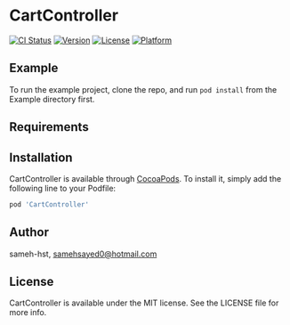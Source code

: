 # CartController

[![CI Status](https://img.shields.io/travis/sameh-hst/CartController.svg?style=flat)](https://travis-ci.org/sameh-hst/CartController)
[![Version](https://img.shields.io/cocoapods/v/CartController.svg?style=flat)](https://cocoapods.org/pods/CartController)
[![License](https://img.shields.io/cocoapods/l/CartController.svg?style=flat)](https://cocoapods.org/pods/CartController)
[![Platform](https://img.shields.io/cocoapods/p/CartController.svg?style=flat)](https://cocoapods.org/pods/CartController)

## Example

To run the example project, clone the repo, and run `pod install` from the Example directory first.

## Requirements

## Installation

CartController is available through [CocoaPods](https://cocoapods.org). To install
it, simply add the following line to your Podfile:

```ruby
pod 'CartController'
```

## Author

sameh-hst, samehsayed0@hotmail.com

## License

CartController is available under the MIT license. See the LICENSE file for more info.
